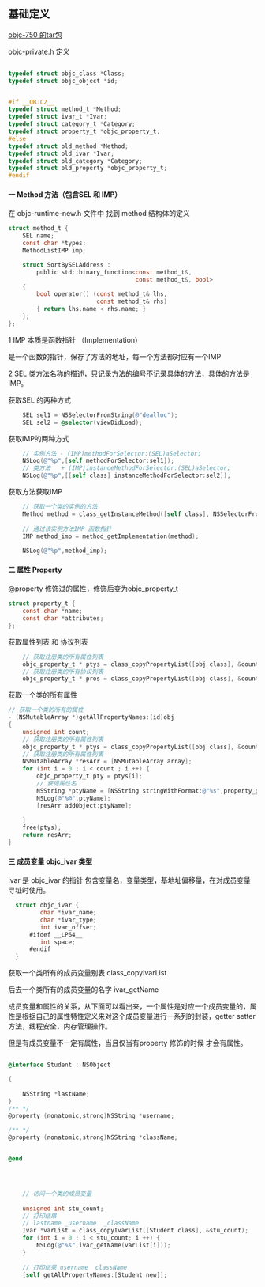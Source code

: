 ## 基础定义

[objc-750 的tar包](https://opensource.apple.com/tarballs/objc4/)

objc-private.h 定义

```c

typedef struct objc_class *Class;
typedef struct objc_object *id;


#if __OBJC2__
typedef struct method_t *Method;
typedef struct ivar_t *Ivar;
typedef struct category_t *Category;
typedef struct property_t *objc_property_t;
#else
typedef struct old_method *Method;
typedef struct old_ivar *Ivar;
typedef struct old_category *Category;
typedef struct old_property *objc_property_t;
#endif
```



#### 一  Method 方法（包含SEL 和 IMP）

在 objc-runtime-new.h 文件中 找到 method 结构体的定义

```c
struct method_t {
    SEL name;
    const char *types;
    MethodListIMP imp;

    struct SortBySELAddress :
        public std::binary_function<const method_t&,
                                    const method_t&, bool>
    {
        bool operator() (const method_t& lhs,
                         const method_t& rhs)
        { return lhs.name < rhs.name; }
    };
};
```



1 IMP  本质是函数指针 （Implementation）

是一个函数的指针，保存了方法的地址，每一个方法都对应有一个IMP

2 SEL 类方法名称的描述，只记录方法的编号不记录具体的方法，具体的方法是 IMP。



获取SEL 的两种方式

```objective-c
    SEL sel1 = NSSelectorFromString(@"dealloc");
    SEL sel2 = @selector(viewDidLoad);
```



获取IMP的两种方式

```objective-c
    // 实例方法 - (IMP)methodForSelector:(SEL)aSelector;
    NSLog(@"%p",[self methodForSelector:sel1]);
    // 类方法   + (IMP)instanceMethodForSelector:(SEL)aSelector;
    NSLog(@"%p",[[self class] instanceMethodForSelector:sel2]);
```



获取方法获取IMP

```objective-c
    // 获取一个类的实例的方法
    Method method = class_getInstanceMethod([self class], NSSelectorFromString(@"dealloc"));
    
    // 通过该实例方法IMP 函数指针
    IMP method_imp = method_getImplementation(method);
    
    NSLog(@"%p",method_imp);
```



#### 二  属性 Property

@property 修饰过的属性，修饰后变为objc_property_t

```objective-c
struct property_t {
	const char *name;
	const char *attributes;
};
```

获取属性列表 和 协议列表

```objective-c
    // 获取注册类的所有属性列表
    objc_property_t * ptys = class_copyPropertyList([obj class], &count);
    // 获取注册类的所有协议列表
    objc_property_t * pros = class_copyPropertyList([obj class], &count);

```

获取一个类的所有属性

```objective-c
// 获取一个类的所有的属性
- (NSMutableArray *)getAllPropertyNames:(id)obj
{
    unsigned int count;
    // 获取注册类的所有属性列表
    objc_property_t * ptys = class_copyPropertyList([obj class], &count);
    // 获取注册类的所有属性列表
    NSMutableArray *resArr = [NSMutableArray array];
    for (int i = 0 ; i < count ; i ++) {
        objc_property_t pty = ptys[i];
        // 获得属性名
        NSString *ptyName = [NSString stringWithFormat:@"%s",property_getName(pty)];
        NSLog(@"%@",ptyName);
        [resArr addObject:ptyName];
        
    }    
    free(ptys);
    return resArr;        
}

```



#### 三 成员变量 objc_ivar 类型 

ivar 是  objc_ivar 的指针 包含变量名，变量类型，基地址偏移量，在对成员变量寻址时使用。

```objective-c
  struct objc_ivar {
         char *ivar_name;
         char *ivar_type;
         int ivar_offset;
      #ifdef __LP64__
         int space;
      #endif
  } 
```



获取一个类所有的成员变量别表 class_copyIvarList

后去一个类所有的成员变量的名字 ivar_getName



成员变量和属性的关系，从下面可以看出来，一个属性是对应一个成员变量的，属性是根据自己的属性特性定义来对这个成员变量进行一系列的封装，getter  setter方法，线程安全，内存管理操作。

 但是有成员变量不一定有属性，当且仅当有property 修饰的时候 才会有属性。



```objective-c

@interface Student : NSObject

{
    
    NSString *lastName;
}
/** */
@property (nonatomic,strong)NSString *username;

/** */
@property (nonatomic,strong)NSString *className;


@end




    // 访问一个类的成员变量
    
    unsigned int stu_count;
    // 打印结果
    // lastname _username  _className
    Ivar *varList = class_copyIvarList([Student class], &stu_count);
    for (int i = 0 ; i < stu_count; i ++) {
        NSLog(@"%s",ivar_getName(varList[i]));
    }
	
    // 打印结果 username  className
    [self getAllPropertyNames:[Student new]];
```

